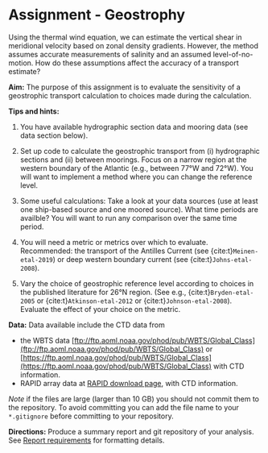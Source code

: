 # Assignment - Geostrophy

Using the thermal wind equation, we can estimate the vertical shear in meridional velocity based on zonal density gradients.  However, the method assumes accurate measurements of salinity and an assumed level-of-no-motion.  How do these assumptions affect the accuracy of a transport estimate?

**Aim:** The purpose of this assignment is to evaluate the sensitivity of a geostrophic transport calculation to choices made during the calculation.

**Tips and hints:**

1. You have available hydrographic section data and mooring data (see data section below).

2. Set up code to calculate the geostrophic transport from (i) hydrographic sections and (ii) between moorings.  Focus on a narrow region at the western boundary of the Atlantic (e.g., between 77°W and 72°W).  You will want to implement a method where you can change the reference level.

3. Some useful calculations: Take a look at your data sources (use at least one ship-based source and one moored source). What time periods are availble?  You will want to run any comparison over the same time period.

4. You will need a metric or metrics over which to evaluate.  Recommended: the transport of the Antilles Current (see {cite:t}`Meinen-etal-2019`) or deep western boundary current (see {cite:t}`Johns-etal-2008`).   

5. Vary the choice of geostrophic reference level according to choices in the published literature for 26°N region.  (See e.g., {cite:t}`Bryden-etal-2005` or {cite:t}`Atkinson-etal-2012` or {cite:t}`Johnson-etal-2008`).  Evaluate the effect of your choice on the metric.



**Data:** Data available include the CTD data from
<!--- 24°N hydrographic sections 
    - with [CTD data at CCHDO](https://cchdo.ucsd.edu/search?bbox=-75,-60,20,65) and Filter for the "A05" section.  Complete sections were done and are available here from 1992, 1998, 2004, 2010, 2011, 2015 and 2020.  Note that the 2022 section is a partial section only.  
        <!--- *Not* recommended to download the LADCP data for the hydrographic sections: Note that LADCP data were taken, but appear to be available on the [BODC](https://www.bodc.ac.uk/data/bodc_database/currents/search/) website.  You need a geographic search for 24-30°N, -80° to -10°E (negative for west).  Then narrow the choice to ADCP and you get about 252 items.  You need a login to proceed.    -->
- the WBTS data [ftp://ftp.aoml.noaa.gov/phod/pub/WBTS/Global_Class](ftp://ftp.aoml.noaa.gov/phod/pub/WBTS/Global_Class) or [https://ftp.aoml.noaa.gov/phod/pub/WBTS/Global_Class](https://ftp.aoml.noaa.gov/phod/pub/WBTS/Global_Class) with <!--both velocity and-->  CTD information.
- RAPID array data at [RAPID download page](https://rapid.ac.uk/rapidmoc/rapid_data/datadl.php), with CTD information.
<!--- RAPID velocity data only through 2013 at [dropbox link](https://www.dropbox.com/scl/fo/3ppzqg3wwm79y2zcxmdwo/h?rlkey=mchs1407xx8dlvjiggask775u&dl=0) and in `*.mat` format.-->

 *Note* if the files are large (larger than 10 GB) you should not commit them to the repository.  To avoid committing you can add the file name to your `*.gitignore` before committing to your repository.

**Directions:** Produce a summary report and git repository of your analysis.  See [Report requirements](../assignment/report-specs) for formatting details.

<!--# Variations for assignment 2

6. Now try applying a salinity bias.  If the west was biased salty by 0.001, how  would the transport metric change?  By 0.003?  Can you specify how much of a bias is permissable on the basis of a desired transport accuracy?
-->
